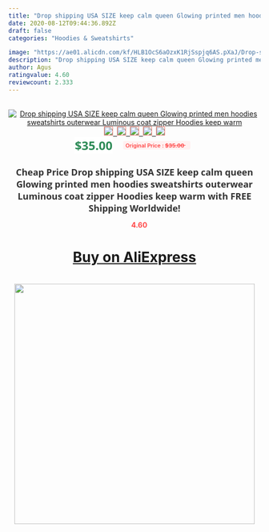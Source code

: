 ```yaml
---
title: "Drop shipping USA SIZE keep calm queen Glowing printed men hoodies sweatshirts outerwear Luminous coat zipper Hoodies keep warm"
date: 2020-08-12T09:44:36.892Z
draft: false
categories: "Hoodies & Sweatshirts"

image: "https://ae01.alicdn.com/kf/HLB1OcS6aOzxK1RjSspjq6AS.pXaJ/Drop-shipping-USA-SIZE-keep-calm-queen-Glowing-printed-men-hoodies-sweatshirts-outerwear-Luminous-coat-zipper.jpg"
description: "Drop shipping USA SIZE keep calm queen Glowing printed men hoodies sweatshirts outerwear Luminous coat zipper Hoodies keep warm"
author: Agus
ratingvalue: 4.60
reviewcount: 2.333
---
```

<br>
<div style="text-align: center;">
<a href="https://s.click.aliexpress.com/e/_AVRFFJ" target="_blank" rel="nofollow noopener noreferrer"><img alt="Drop shipping USA SIZE keep calm queen Glowing printed men hoodies sweatshirts outerwear Luminous coat zipper Hoodies keep warm" class="magnifier-image" src="https://ae01.alicdn.com/kf/HLB1OcS6aOzxK1RjSspjq6AS.pXaJ/Drop-shipping-USA-SIZE-keep-calm-queen-Glowing-printed-men-hoodies-sweatshirts-outerwear-Luminous-coat-zipper.jpg_640x640.jpg">
<br>
<img style="border:1px solid salmon" src="https://ae01.alicdn.com/kf/HLB1OcS6aOzxK1RjSspjq6AS.pXaJ/Drop-shipping-USA-SIZE-keep-calm-queen-Glowing-printed-men-hoodies-sweatshirts-outerwear-Luminous-coat-zipper.jpg_120x120.jpg">&nbsp;&nbsp;<img style="border:1px solid salmon" src="https://ae01.alicdn.com/kf/HTB1LyV3m_tYBeNjy1Xdq6xXyVXa3/Drop-shipping-USA-SIZE-keep-calm-queen-Glowing-printed-men-hoodies-sweatshirts-outerwear-Luminous-coat-zipper.jpg_120x120.jpg">&nbsp;&nbsp;<img style="border:1px solid salmon" src="https://ae01.alicdn.com/kf/HTB1BA_zmKSSBuNjy0Flq6zBpVXaO/Drop-shipping-USA-SIZE-keep-calm-queen-Glowing-printed-men-hoodies-sweatshirts-outerwear-Luminous-coat-zipper.jpg_120x120.jpg">&nbsp;&nbsp;<img style="border:1px solid salmon" src="https://ae01.alicdn.com/kf/HTB1ztw4mSBYBeNjy0Feq6znmFXa1/Drop-shipping-USA-SIZE-keep-calm-queen-Glowing-printed-men-hoodies-sweatshirts-outerwear-Luminous-coat-zipper.jpg_120x120.jpg">&nbsp;&nbsp;<img style="border:1px solid salmon" src="https://ae01.alicdn.com/kf/HTB1wSoomNGYBuNjy0Fnq6x5lpXak/Drop-shipping-USA-SIZE-keep-calm-queen-Glowing-printed-men-hoodies-sweatshirts-outerwear-Luminous-coat-zipper.jpg_120x120.jpg"></a></div><br0>
<div style="text-align: center;"><span style="background-color: white; border: 0px; box-sizing: border-box; color: seagreen; display: inline-block; font-family: &quot;open sans&quot; , &quot;arial&quot; , &quot;helvetica&quot; , sans-serif , &quot;heiti&quot;; font-size: 24px; font-stretch: inherit; font-weight: 700; line-height: inherit; margin: 0px 10px 0px 0px; padding: 0px; vertical-align: middle;">$35.00 </span>
<span style="background: rgb(255 , 241 , 241); border-radius: 3px; border: 0px; box-sizing: border-box; color: #ff4747; display: inline-block; font-family: inherit; font-size: 12px; font-stretch: inherit; font-style: inherit; font-variant: inherit; font-weight: 600; line-height: inherit; margin: 0px; padding: 2px 5px; transform: scale(0.9); vertical-align: middle;">Original Price : <b style="text-decoration: line-through;">$35.00 </b> &nbsp;&nbsp;</span></div>
<h1 style="color: #333333; display: inline-block; font-family: &quot;open sans&quot; , &quot;arial&quot; , &quot;helvetica&quot; , sans-serif , &quot;heiti&quot;; font-size: 18px; font-stretch: inherit; font-weight: 700; text-align: center;">Cheap Price Drop shipping USA SIZE keep calm queen Glowing printed men hoodies sweatshirts outerwear Luminous coat zipper Hoodies keep warm with FREE Shipping Worldwide!</h1>
<div style="color: #ff4747; text-align: center;">
<img src="https://4.bp.blogspot.com/-M0ZcTcb-5uY/XleCXlxnR4I/AAAAAAAAAEc/OrjgMkXV1oMQFaCRZj5HQwOCBcu3w1FegCPcBGAYYCw/s1600/star.png" style="height: 15px;">&nbsp;<b>4.60</b></div>
<div class="button_cont" align="center"><a class="buynow_a" href="https://s.click.aliexpress.com/e/_AVRFFJ" target="_blank" rel="nofollow noopener noreferrer"><H1>Buy on AliExpress</H1></a></div><br>
<div class="separator" style="clear: both; text-align: center;">
<img src="https://lh3.googleusercontent.com/-pTy5HemUv9M/XlePHvY0dAI/AAAAAAAAAE4/0nX5iRUoIWY8eMW9Dpxeirr157OZliDIgCLcBGAsYHQ/s1600/badge.gif" width="480">
</div>

